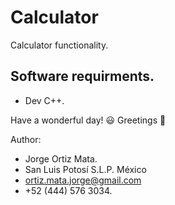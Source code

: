 # Calculator
  Calculator functionality.
  
## Software requirments.

* Dev C++.

Have a wonderful day! :smiley:
Greetings :love_you_gesture:

Author:

* Jorge Ortiz Mata.
* San Luis Potosí S.L.P. México
* ortiz.mata.jorge@gmail.com
* +52 (444) 576 3034.
